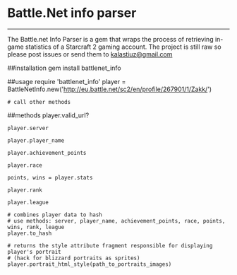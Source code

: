 # Battle.Net info parser
------------------------
The Battle.net Info Parser is a gem that wraps the process of retrieving in-game statistics of a 
Starcraft 2 gaming account. The project is still raw so please post issues or send them to kalastiuz@gmail.com

##installation
	gem install battlenet_info

##usage
	require 'battlenet_info'
	player = BattleNetInfo.new('http://eu.battle.net/sc2/en/profile/267901/1/Zakk/')

	# call other methods

##methods
	player.valid_url?

	player.server

	player.player_name

	player.achievement_points

	player.race

	points, wins = player.stats

	player.rank

	player.league

	# combines player data to hash
	# use methods: server, player_name, achievement_points, race, points, wins, rank, league
	player.to_hash

	# returns the style attribute fragment responsible for displaying player's portrait 
	# (hack for blizzard portraits as sprites)
	player.portrait_html_style(path_to_portraits_images)
		
